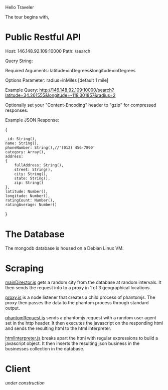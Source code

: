 Hello Traveler

The tour begins with,

Public Restful API
================

Host: 146.148.92.109:10000
Path: /search

Query String:

Required Arguments: latitude=inDegrees&longitude=inDegrees

Options Parameter: radius=inMiles [default 1 mile]

Example Query: http://146.148.92.109:10000/search?latitude=34.261555&longitude=-118.301857&radius=2

Optionally set your "Content-Encoding" header to "gzip" for compressed responses.

Example JSON Response:

{

    _id: String(),
    name: String(),
    phoneNumber: String(),//'(012) 456-7890'
    category: Array(),
    address:
    {
        fullAddress: String(),
        street: String(),
        city: String(),
        state: String(),
        zip: String()
    },
    latitude: Number(),
    longitude: Number(),
    ratingCount: Number(),
    ratingAverage: Number()
}

The Database
===============

The mongodb database is housed on a Debian Linux VM.

Scraping
====================

[mainDirector.js](Scraper/mainDirector.js) gets a random city from the database at random intervals.
It then sends the request info to a proxy in 1 of 3 geographical locations.

[proxy.js](Proxy/proxy.js) is a node listener that creates a child process of phantomjs.
The proxy then passes the data to the phantom process through standard output.

[phantomRequest.js](Proxy/phantomRequest.js) sends a phantomjs request with a random user agent set in the http header.
It then executes the javascript on the responding html and sends the resulting html to the html interpreter.

[htmlInterpreter.js](Scraper/htmlInterpreter.js) breaks apart the html with regular expressions to build a javascript object.
It then inserts the resulting json business in the businesses collection in the database.


Client
=======================

*under construction*